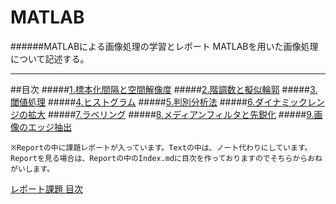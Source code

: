 # MATLAB
######MATLABによる画像処理の学習とレポート
MATLABを用いた画像処理について記述する。

---
##目次
#####[1.標本化間隔と空間解像度](/Text/Text1.md)
#####[2.階調数と擬似輪郭](/Text/Text2.md)
#####[3.閾値処理](/Text/Text3.md)
#####[4.ヒストグラム](/Text/Text4.md)
#####[5.判別分析法](/Text/Text5.md)
#####[6.ダイナミックレンジの拡大](/Text/Text6.md)
#####[7.ラベリング](/Text/Text7.md)
#####[8.メディアンフィルタと先鋭化](/Text/Text8.md)
#####[9.画像のエッジ抽出](/Text/Text9.md)


	※Reportの中に課題レポートが入っています。Textの中は、ノート代わりにしています。
	Reportを見る場合は、Reportの中のIndex.mdに目次を作っておりますのでそちらからおねがいします。 
[レポート課題 目次](/Report/Index.md)